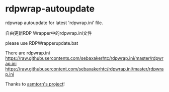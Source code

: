 # rdpwrap-autoupdate
rdpwrap autoupdate for latest 'rdpwrap.ini' file.

自由更新RDP Wrapper中的rdpwrap.ini文件  

please use RDPWrapperupdate.bat  

There are rdpwrap.ini
https://raw.githubusercontents.com/sebaxakerhtc/rdpwrap.ini/master/rdpwrap.ini
https://raw.githubusercontent.com/sebaxakerhtc/rdpwrap.ini/master/rdpwrap.ini

Thanks to [asmtorn's project](https://github.com/asmtron/rdpwrap)!


